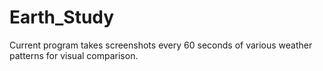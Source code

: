 # Earth_Study

<!--

Need to clean up files to run in current state.
Further updates will be branched at a later time.
New functionality will be implemented in further versisons.
Organize files into proper modular forms
Prepare program to compile to .exe

 -->

Current program takes screenshots every 60 seconds of various weather patterns for visual comparison.
